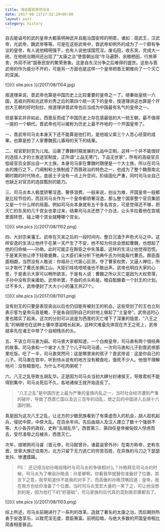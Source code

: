 ```yaml
---
title: 浅谈晋武帝司马炎
date: 2017-08-11T17:52:29+00:00
layout: post
category: history
---
```

自古能谥号的武的皇帝大都英明神武并且能治国安邦的明君，诸如：周武王，汉武帝，光武帝，魏武帝等等。可是在这些武帝中，晋武帝却例外的成为了一个颇有争议的皇帝，有人说他精明强干，也有人说他误国荒淫。废屯田，收东吴，完成大一统，在他统治期间还出现了“太康之治”使晋朝出现"牛马遍野，余粮栖田，行旅草舍，外闾不闭”国泰民安的繁荣景象。这是自东汉分争之后难得的盛世。这些与晋武帝的作为是分不开的，可是另一方面也是这样一个皇帝把晋王朝推向了一个灭亡的深渊。

![]({{ site.pics }}/2017/08/1104.jpg)

按道理来说，晋武帝也算是中国历史上比较重要的皇帝之一了。继秦始皇统一六国，高祖刘邦和光武帝刘秀之后的第四个统一天下的皇帝，按道理讲这也算是个开创大王朝的好时刻拉，按道理讲晋武帝也应当成为中国最有名气的皇帝之一。

但是事实并非如此，西晋反而成了中国历史上存在感最低的大一统王朝，最不值得一提的一个朝代。晋武帝也可以被称为历史上最不咋地的一个开国皇帝了。

一、晋武帝司马炎本身天下还不能算是他打的，是他祖父辈三个人苦心经营的成果，也算是抢了人家曹魏孤儿寡母的天下的结果。

二、视官职封赏为儿戏。沿袭了曹魏时期发展的九品中正制，这样一个并不能很好的选拔人才的士族选官制度，正所谓“上品无寒门，下品无世家”，所有的高级官员低级官员全部出自一大士族。本身司马家在曹魏时期便是一个大士族，所以在司马炎的推行之下，门阀制和士族制成了西晋政治的特色之一，也成为了整个魏晋南北朝时期的时代特点。底层士子没有一点上升空间，阶级固化严重，同时司马炎自己也缺乏对官员的选拔甄别的能力。

三、司马炎本人极度骄奢淫逸，奢侈浪费。一般来说，创业为难，开国皇帝一般都是比较节俭的，而且司马炎作为一个皇帝都骄奢淫逸，那么整个国家整个官员集团又是一个什么样的局面。例如司马炎本身就有五千多名宫女，可是觉得还不够，把灭亡的东吴的几千宫女也拿过来，结果司马炎还想了个办法，让头羊拉着他在宫城里面转悠，碰上哪个宫女就睡哪个宫女。

![]({{ site.pics }}/2017/08/1102.png)

四、大封宗亲藩王。武帝在灭吴之后的一段时间内，整日沉湎于声色犬马之中。这样安逸的生活让他终于在某一天产生了不安，他不知为何总会想起曹魏，也想起了他的归命候——孙皓，此时可能正在群臣之中失落着。这样的生活让他觉得恐慌。于是某天他让停下轻歌曼舞，让大臣们来分析下他典午氏为何能取代曹氏。群臣面面相觑，当然没有人敢说：你祖孙三代居心叵测，夺了曹家权势，又逼人禅位，所以才取代了曹氏坐拥江山。大臣们吱吱唔唔谁也不敢出声。武帝也明白大家的心思，于是表示大家可以畅所欲言。于是有人说：曹魏之所以灭亡是因为大权旁落，子孙中没有宗亲援助。武帝听罢，不由的点头称是。暗自酝酿着一个封王的计划。过不多久，武帝便封了大大小小的藩王共27个。

![]({{ site.pics }}/2017/08/1101.png)

没有封王的只要是表现突出以后也仍旧能有被封王的机会。这些受封了的王也立刻表示誓为皇帝马首是瞻，于是各自回到自己的封地上做起了“土皇帝”。武帝这时心里也踏实了起来。这次的分封可以说是为西晋的灭亡埋下了深重的隐患，“八王之乱”的祸根也在这种土壤中潜滋暗长起来。这种灾难最先体现在齐王之死上，武帝就率先在诸王中带了个自相残杀的头。

五、不该立司马衷为嗣。司马衷大家都知道，一个白痴皇帝，司马衷有两个很经典的故事。司马衷和一个谢才人生了个儿子叫司马遹，一次司马衷和儿子到晋武帝那里吃饭。吃了一半，司马衷突然问：这是哪里来的孩子？晋武帝说：这是你自己的儿子。司马衷在宫中，听到侍从说有的地方没有粮食吃，饿死不少人。他很不理解地问：没有粮食吃，为什么不吃肉粥呢？

六、八王之乱导致五胡乱华。正是因为司马炎当初大肆分封诸侯王，导致君权不能得到集中，司马炎死后不久，各地诸侯王就开始造反了。

> “八王之乱”是中国历史上最为严重的皇族内乱之一，当时社会经济遭到严重的破坏，导致了西晋亡国以及近三百年的动乱，使之后的中国进入五胡十六国时期。 

真是因为这次八王之乱，让北方的少数民族看到了有乘虚而入的机会，胡人趁机起兵，侵扰中原，中原大乱。在百余年间，先后由胡人及汉人建立了数十个强弱不等、大小各异的政权，史称“五胡乱华”。西晋第三、第四任皇帝被匈奴人俘虏而去，受尽凌辱之后被杀，西晋灭亡。

次年，琅琊网司马睿（晋元帝，司马懿曾孙，诸葛诞曾外孙）在南方称帝，史称东晋。世家大族迁往南方。北方只留下无力逃亡的穷苦百姓，在异族的马刀之下瑟瑟发抖、惨遭蹂躏。

> PS： 还记得当初孙皓投降时与司马炎的争锋相对么？孙皓拜见司马炎的时候，司马炎为了嘲讽孙皓说：孙爱卿啊，你看我早就替你准备好了位置，其言下之意，我早知道你不是我的对手了。而高傲的孙皓顶嘴回道：皇帝，我在南方也给你准备了个位置。当时司马炎宽宏大量的一笑了之，可让他没想到的是，因为他打下的“好基础”，司马家族的后代真的混到南京建都去了。

![]({{ site.pics }}/2017/08/1103.png)


综上所述，司马炎前期进行了一系列的改革，造就了著名的太康之治。而后期则热衷于安逸享乐，以致荒淫无度，君臣赛富。前明后暗，与绝大多数的开国皇帝相比简直相差甚远。
